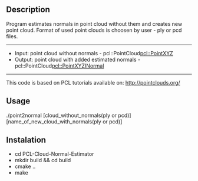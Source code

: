 ## Description
Program estimates normals in point cloud without them and creates new point cloud. Format of used point clouds is choosen by user - ply or pcd files.

---

+ Input: point cloud without normals - pcl::PointCloud<pcl::PointXYZ>
+ Output: point cloud with added estimated normals - pcl::PointCloud<pcl::PointXYZINormal>

---

This code is based on PCL tutorials available on: http://pointclouds.org/ 


## Usage
./point2normal [cloud_without_normals(ply or pcd)] [name_of_new_cloud_with_normals(ply or pcd)]

## Instalation
+ cd PCL-Cloud-Normal-Estimator
+ mkdir build && cd build
+ cmake ..
+ make 
